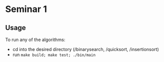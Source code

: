 # Seminar 1

## Usage

To run any of the algorithms:

- cd into the desired directory (/binarysearch, /quicksort, /insertionsort)
- run ```make build; make test; ./bin/main```